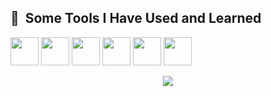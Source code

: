 <h2> 🚀 &nbsp;Some Tools I Have Used and Learned</h2>
<p align="left">
<img src="https://cdn.jsdelivr.net/gh/devicons/devicon@latest/icons/flutter/flutter-original.svg" width="45" height="45"/>        
<img src="https://cdn.jsdelivr.net/gh/devicons/devicon@latest/icons/laravel/laravel-original.svg" width="45" height="45"/>
<img src="https://cdn.jsdelivr.net/gh/devicons/devicon@latest/icons/unity/unity-original.svg" width="45" height="45"/>
<img src="https://cdn.jsdelivr.net/gh/devicons/devicon@latest/icons/csharp/csharp-original.svg" width="45" height="45"/>
<img src="https://cdn.jsdelivr.net/gh/devicons/devicon@latest/icons/vscode/vscode-original.svg" width="45" height="45"/>
<img src="https://cdn.jsdelivr.net/gh/devicons/devicon@latest/icons/vscode/vscode-original.svg" width="45" height="45"/>

          
</p>

<p align="center">
  <img src="https://media.giphy.com/media/sJWNLTclcvVmw/giphy.gif?cid=790b76118msexmu5ve1by7ulosc9w1rcffit65493cb8yl9x&ep=v1_gifs_trending&rid=giphy.gif&ct=g"/>
</p>
